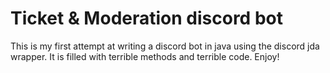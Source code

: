 # Ticket & Moderation discord bot

This is my first attempt at writing a discord bot in java using the discord jda wrapper. It is filled with terrible methods and terrible code. Enjoy!
